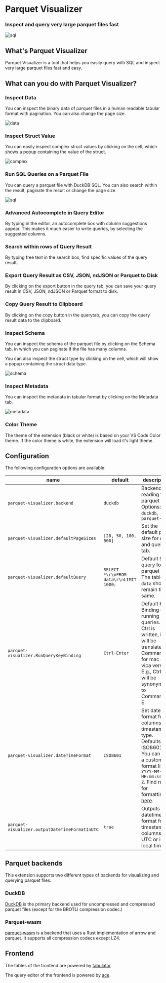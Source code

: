 # Parquet Visualizer

### Inspect and query very large parquet files fast
![sql](media/sql.gif)

## What's Parquet Visualizer
Parquet Visualizer is a tool that helps you easily query with SQL and inspect very large parquet files fast and easy.

## What can you do with Parquet Visualizer?
### Inspect Data
You can inspect the binary data of parquet files in a human readable tabular format with pagination. You can also change the page size.

![data](media/inspect_data.gif)

### Inspect Struct Value
You can easily inspect complex struct values by clicking on the cell, which shows a popup containing the value of the struct.

![complex](media/inspect_complex.gif)

### Run SQL Queries on a Parquet File
You can query a parquet file with DuckDB SQL. You can also search within the result, paginate the result or change the page size. 

![sql](media/sql.gif)

### Advanced Autocomplete in Query Editor
By typing in the editor, an autocomplete box with column suggestions appear. This makes it much easier to write queries, by selecting the suggested columns.

### Search within rows of Query Result
By typing free text in the search box, find specific values of the query result.

### Export Query Result as CSV, JSON, ndJSON or Parquet to Disk
By clicking on the export button in the query tab, you can save your query result in CSV, JSON, ndJSON or Parquet format to disk.

### Copy Query Result to Clipboard
By clicking on the copy button in the querytab, you can copy the query result data to the clipboard.

### Inspect Schema
You can inspect the schema of the parquet file by clicking on the Schema tab, in which you can paginate if the file has many columns.

You can also inspect the struct type by clicking on the cell, which will show a popup containing the struct data type.

![schema](media/inspect_schema.gif)

### Inspect Metadata
You can inspect the metadata in tabular format by clicking on the Metadata tab.

![metadata](media/inspect_metadata.gif)

### Color Theme
The theme of the extension (black or white) is based on your VS Code Color theme. If the color theme is white, the extension will load it's light theme.

## Configuration
The following configuration options are available:

|name|default|description|
|----|-------|-----------|
|`parquet-visualizer.backend`|`duckdb`| Backend for reading the parquet file. Options: `duckdb`, `parquet-wasm`|
|`parquet-visualizer.defaultPageSizes`|`[20, 50, 100, 500]`|Set the default page size for data and query tab.|
|`parquet-visualizer.defaultQuery`|`SELECT *\r\nFROM data\r\nLIMIT 1000;`|Default SQL query for parquet file. The table `data` should remain the same.|
|`parquet-visualizer.RunQueryKeyBinding`|`Ctrl-Enter`|Default Key Binding for running queries. If Ctrl is written, it will be translated to Command for mac and vica versa. E.g., Ctrl-E will be synonymous to Command-E.|
|`parquet-visualizer.dateTimeFormat`|`ISO8601`|Set datetime format for columns of timestamp type. Defaults to ISO8601. You can set a custom format like `YYYY-MM-DD HH:mm:ss.SSS Z`. Find rules for formatting [here](https://www.npmjs.com/package/date-and-time#formatdateobj-arg-utc).|
|`parquet-visualizer.outputDateTimeFormatInUTC`|`true`|Outputs the datetime format for timestamp columns in UTC or in local time.|


## Parquet backends
This extension supports two different types of backends for visualizing and querying parquet files.

### DuckDB
[DuckDB](https://duckdb.org/docs/index) is the primary backend used for uncompressed and compressed parquet files (except for the BROTLI compression codec.)

### Parquet-wasm
[parquet-wasm](https://kylebarron.dev/parquet-wasm) is a backend that uses a Rust implementation of arrow and parquet. It supports all compression codecs except LZ4.

## Frontend
The tables of the frontend are powered by [tabulator](https://tabulator.info/).

The query editor of the frontend is powered by [ace](https://github.com/ajaxorg/ace).

